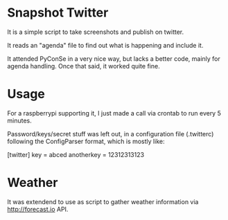 Snapshot Twitter
===================

It is a simple script to take screenshots and publish on twitter.

It reads an "agenda" file to find out what is happening and include it.

It attended PyConSe in a very nice way, but lacks a better code, mainly
for agenda handling.  Once that said, it worked quite fine.

Usage
=====
For a raspberrypi supporting it, I just made a call via crontab to run
every 5 minutes.

Password/keys/secret stuff was left out, in a configuration file (.twitterc)
following the ConfigParser format, which is mostly like:

[twitter]
key = abced
anotherkey = 12312313123

Weather
=======

It was extendend to use as script to gather weather information via
http://forecast.io API.